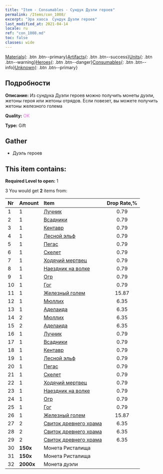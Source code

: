 ```yaml
---
title: "Item - Consumables - Сундук Дуэли героев"
permalink: /Items/con_1008/
excerpt: "Эра хаоса  Сундук Дуэли героев"
last_modified_at: 2021-04-14
locale: ru
ref: "con_1008.md"
toc: false
classes: wide
---
```

 [Materials](/ru/Items/){: .btn .btn--primary}[Artifacts](/ru/Items/Artifacts/){: .btn .btn--success}[Units](/ru/Items/Units/){: .btn .btn--warning}[Heroes](/ru/Items/Heroes/){: .btn .btn--danger}[Consumables](/ru/Items/Consumables/){: .btn .btn--info}[Unknown](/ru/Items/Unknown/){: .btn .btn--primary}

## Подробности
 **Описание:** Из сундука Дуэли героев можно получить монеты дуэли, жетоны героя или жетоны отрядов. Если повезет, вы можете получить жетоны железного голема

 **Quality:** <span style="color: #DA70D6">OK</span>

 **Type:** Gift

## Gather

*    Дуэль героев 

## This item contains:

 **Required Level to open:** 1

 3 You would get **2** items  from:

  | Nr | Amount |     Item    | Drop Rate,% |
  |:---|:-------|:------------|:---------:|
  | 1 | 1 | [Лучник](/ru/Items/unt_191/) | 0.79 | 
  | 2 | 1 | [Всадники](/ru/Items/unt_195/) | 0.79 | 
  | 3 | 1 | [Кентавр](/ru/Items/unt_199/) | 0.79 | 
  | 4 | 1 | [Лесной эльф](/ru/Items/unt_201/) | 0.79 | 
  | 5 | 1 | [Пегас](/ru/Items/unt_202/) | 0.79 | 
  | 6 | 1 | [Скелет](/ru/Items/unt_208/) | 0.79 | 
  | 7 | 1 | [Ходячий мертвец](/ru/Items/unt_209/) | 0.79 | 
  | 8 | 1 | [Наездник на волке](/ru/Items/unt_218/) | 0.79 | 
  | 9 | 1 | [Огр](/ru/Items/unt_220/) | 0.79 | 
  | 10 | 1 | [Гог](/ru/Items/unt_227/) | 0.79 | 
  | 11 | 1 | [Железный голем](/ru/Items/unt_237/) | 15.87 | 
  | 12 | 1 | [Мюллих](/ru/Items/her_360/) | 6.35 | 
  | 13 | 1 | [Аделаида](/ru/Items/her_359/) | 6.35 | 
  | 14 | 2 | [Мюллих](/ru/Items/her_360/) | 6.35 | 
  | 15 | 2 | [Аделаида](/ru/Items/her_359/) | 6.35 | 
  | 16 | 1 | [Лучник](/ru/Items/unt_191/) | 0.79 | 
  | 17 | 1 | [Всадники](/ru/Items/unt_195/) | 0.79 | 
  | 18 | 1 | [Кентавр](/ru/Items/unt_199/) | 0.79 | 
  | 19 | 1 | [Лесной эльф](/ru/Items/unt_201/) | 0.79 | 
  | 20 | 1 | [Пегас](/ru/Items/unt_202/) | 0.79 | 
  | 21 | 1 | [Скелет](/ru/Items/unt_208/) | 0.79 | 
  | 22 | 1 | [Ходячий мертвец](/ru/Items/unt_209/) | 0.79 | 
  | 23 | 1 | [Наездник на волке](/ru/Items/unt_218/) | 0.79 | 
  | 24 | 1 | [Огр](/ru/Items/unt_220/) | 0.79 | 
  | 25 | 1 | [Гог](/ru/Items/unt_227/) | 0.79 | 
  | 26 | 1 | [Железный голем](/ru/Items/unt_237/) | 15.87 | 
  | 27 | 2 | [Свиток древнего храма](/ru/Items/con_697/) | 6.35 | 
  | 28 | 2 | [Свиток древнего храма](/ru/Items/con_697/) | 6.35 | 
  | 29 | 2 | [Свиток древнего храма](/ru/Items/con_697/) | 6.35 | 
  | 30 |  **150x** | Монета Ристалища |  | 3.97 | 
  | 31 |  **150x** | Монета Ристалища |  | 3.97 | 
  | 32 |  **2000x** | Монета дуэли |  | 0 | 

